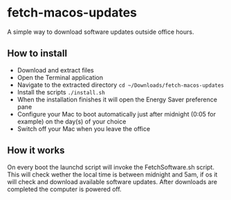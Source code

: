 # fetch-macos-updates
A simple way to download software updates outside office hours.

How to install
--------------
* Download and extract files
* Open the Terminal application
* Navigate to the extracted directory `cd ~/Downloads/fetch-macos-updates`
* Install the scripts `./install.sh`
* When the installation finishes it will open the Energy Saver preference pane
* Configure your Mac to boot automatically just after midnight (0:05 for example) on the day(s) of your choice
* Switch off your Mac when you leave the office

How it works
------------
On every boot the launchd script will invoke the FetchSoftware.sh script. This will check wether the local time is between midnight and 5am, if os it will check and download available software updates. After downloads are completed the computer is powered off.